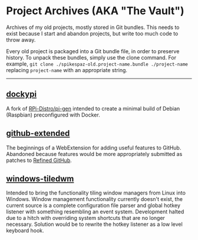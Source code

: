 # Project Archives (AKA "The Vault")

Archives of my old projects, mostly stored in Git bundles. This needs to exist because I start and abandon projects, but write too much code to throw away.

Every old project is packaged into a Git bundle file, in order to preserve history. To unpack these bundles, simply use the clone command. For example, `git clone ./spikespaz-old.project-name.bundle ./project-name` replacing `project-name` with an appropriate string.

---

## [dockypi](https://github.com/spikespaz/archives/raw/master/spikespaz-old.dockypi.bundle)

A fork of [RPi-Distro/pi-gen](https://github.com/RPi-Distro/pi-gen) intended to create a minimal build of Debian (Raspbian) preconfigured with Docker.

## [github-extended](https://github.com/spikespaz/archives/raw/master/spikespaz-old.github-extended.bundle)

The beginnings of a WebExtension for adding useful features to GitHub. Abandoned because features would be more appropriately submitted as patches to [Refined GitHub](https://github.com/sindresorhus/refined-github).

## [windows-tiledwm](https://github.com/spikespaz/archives/raw/master/spikespaz.windows-tiledwm.bundle)

Intended to bring the functionality tiling window managers from Linux into Windows. Window management functionality currently doesn't exist, the current source is a complete configuration file parser and global hotkey listener with something resembling an event system. Development halted due to a hitch with overriding system shortcuts that are no longer necessary. Solution would be to rewrite the hotkey listener as a low level keyboard hook.
